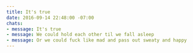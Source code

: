 ```yaml
---
title: It's true
date: 2016-09-14 22:48:00 -07:00
chats:
- message: It's true
- message: We could hold each other til we fall asleep
- message: Or we could fuck like mad and pass out sweaty and happy
---
```


